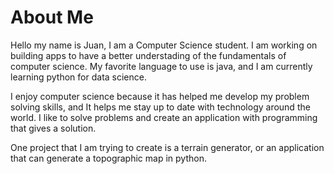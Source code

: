 
# **About Me**
Hello my name is Juan, I am a Computer Science student. I am working on building apps to have a better understading of the fundamentals of computer science. 
My favorite language to use is java, and I am currently learning python for data science. 


I enjoy computer science because it has helped me develop my problem solving skills, and It helps me stay up to date with technology around the world. I like to solve problems and create an application with programming that gives a solution.

One project that I am trying to create is a terrain generator, or an application that can generate a topographic map in python.
